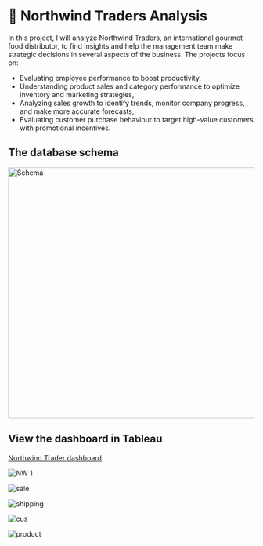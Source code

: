 # 🚢 Northwind Traders Analysis 

In this project, I will analyze Northwind Traders, an international gourmet food distributor, to find insights and help the management team make strategic decisions in several aspects of the business. The projects focus on:

  * Evaluating employee performance to boost productivity,
  * Understanding product sales and category performance to optimize inventory and marketing strategies,
  * Analyzing sales growth to identify trends, monitor company progress, and make more accurate forecasts,
  * Evaluating customer purchase behaviour to target high-value customers with promotional incentives.

## The database schema
<img width="512" alt="Schema" src="https://github.com/bachbaongan/Portfolio_Data/assets/144385168/6025f375-8682-4eb4-a3be-133f0064eee6">

## View the dashboard in Tableau
[Northwind Trader dashboard](https://public.tableau.com/app/profile/clara.bach/viz/NorthwindTraderDashboard/Dashboard1)

![ NW 1](https://github.com/bachbaongan/Portfolio_Data/assets/144385168/197f9029-8b1c-4758-ad98-4330edb15a2e)

![sale](https://github.com/bachbaongan/Portfolio_Data/assets/144385168/9bba807c-dfa8-4abd-a2f4-643ba7c3a763)

![shipping](https://github.com/bachbaongan/Portfolio_Data/assets/144385168/86ed0fda-3470-47bd-8816-d0e1450e941d)

![cus](https://github.com/bachbaongan/Portfolio_Data/assets/144385168/b8617ebb-c1bb-49af-91a0-53620c355d31)

![product](https://github.com/bachbaongan/Portfolio_Data/assets/144385168/de6a7b26-fc72-40d5-9048-8277529b4419)
